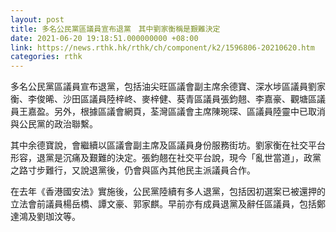 ```yaml
---
layout: post
title: 多名公民黨區議員宣布退黨　其中劉家衡稱是艱難決定
date: 2021-06-20 19:18:51.000000000 +08:00
link: https://news.rthk.hk/rthk/ch/component/k2/1596806-20210620.htm
categories: rthk
---
```


多名公民黨區議員宣布退黨，包括油尖旺區議會副主席余德寶、深水埗區議員劉家衡、李俊晞、沙田區議員陸梓峂、麥梓健、葵青區議員張鈞翹、李嘉豪、觀塘區議員王嘉盈。另外，根據區議會網頁，荃灣區議會主席陳琬琛、區議員陸靈中已取消與公民黨的政治聯繫。

其中余德寶說，會繼續以區議會副主席及區議員身份服務街坊。劉家衡在社交平台形容，退黨是沉痛及艱難的決定。張鈞翹在社交平台說，現今「亂世當道」，政黨之路寸步難行，又說退黨後，仍會與區內其他民主派議員合作。

在去年《香港國安法》實施後，公民黨陸續有多人退黨，包括因初選案已被還押的立法會前議員楊岳橋、譚文豪、郭家麒。早前亦有成員退黨及辭任區議員，包括鄭達鴻及劉珈汶等。
